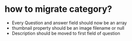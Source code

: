 # how to migrate category?

- Every Question and answer field should now be an array
- thumbnail property should be an image filename or null
- Description should be moved to first field of question
